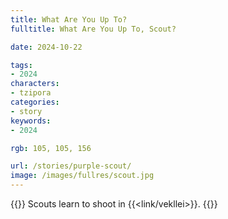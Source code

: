 ```yaml
---
title: What Are You Up To?
fulltitle: What Are You Up To, Scout?

date: 2024-10-22

tags:
- 2024
characters:
- tzipora
categories:
- story
keywords:
- 2024

rgb: 105, 105, 156

url: /stories/purple-scout/
image: /images/fullres/scout.jpg
---
```

{{<note caption>}}
Scouts learn to shoot in {{<link/vekllei>}}.
{{</note>}}